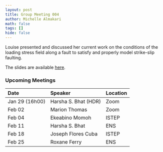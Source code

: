 ```yaml
---
layout: post
title: Group Meeting 004
author: Michelle Almakari
math: false
tags: []
hide: false
---
```

Louise presented and discussed her current work on the conditions of the loading stress field along a fault to satisfy and properly model strike-slip faulting. 

The slides are available [here](https://www.dropbox.com/s/9c8szxwghavkgxo/GroupMeeting_210128_synthesis.pdf?dl=0).


### Upcoming Meetings

| Date                         | Speaker          | Location |
|:-----------------------------|:-----------------|:---------|
| Jan 29 (16h00)| Harsha S. Bhat (HDR)     | Zoom  |
| Feb 02| Marion Thomas     | Zoom  |
| Feb 04 | Ekeabino Momoh     | ISTEP  |
| Feb 11 | Harsha S. Bhat     | ENS  |
| Feb 18 | Joseph Flores Cuba     | ISTEP  |
| Feb 25 | Roxane Ferry     | ENS  |
